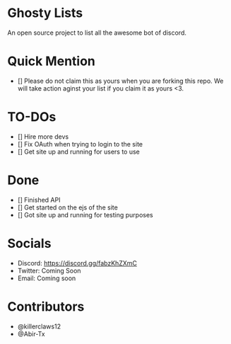 # Ghosty Lists

An open source project to list all the awesome bot of discord.

# Quick Mention
- [] Please do not claim this as yours when you are forking this repo. We will take action aginst your list if you claim it as yours <3.

# TO-DOs
- [] Hire more devs
- [] Fix OAuth when trying to login to the site
- [] Get site up and running for users to use

# Done
- [] Finished API
- [] Get started on the ejs of the site 
- [] Got site up and running for testing purposes

# Socials
- Discord: https://discord.gg/fabzKhZXmC
- Twitter: Coming Soon
- Email: Coming soon

# Contributors

- @killerclaws12
- @Abir-Tx
